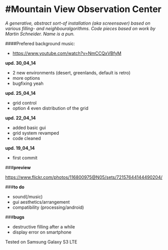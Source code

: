 #Mountain View Observation Center
==============

*A generative, abstract sort-of installation (aka screensaver) based on various filling- and neighbouralgorithms.*
*Code pieces based on work by Martin Schneider.*
*Name is a pun.*



####Prefered background music: 

  * https://www.youtube.com/watch?v=NmCCQxVBfyM

  
  
  
**upd. 30_04_14**  

* 2 new environments (desert, greenlands, default is retro)
* more options
* bugfixing yeah 
  
  
  
**upd. 25_04_14**  

* grid control
* option 4 even distribution of the grid  

**upd. 22_04_14**

* added basic gui
* grid system revamped
* code cleaned    

    

**upd. 19_04_14**

* first commit    

  


###**preview**

https://www.flickr.com/photos/116800975@N05/sets/72157644144490204/


###**to do**  

* sound(/music)
* gui aesthetics/arrangement
* compatibility (processing/android)


###**bugs**

* destructive filling after a while
* display error on smartphone


Tested on Samsung Galaxy S3 LTE
